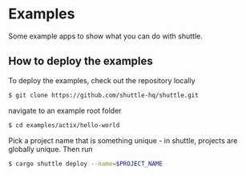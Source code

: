 # Examples

Some example apps to show what you can do with shuttle.

## How to deploy the examples

To deploy the examples, check out the repository locally

```bash
$ git clone https://github.com/shuttle-hq/shuttle.git
```

navigate to an example root folder

```bash
$ cd examples/actix/hello-world
```

Pick a project name that is something unique - in shuttle,
projects are globally unique. Then run

```bash
$ cargo shuttle deploy --name=$PROJECT_NAME
```
